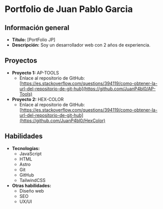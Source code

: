 # Portfolio de Juan Pablo Garcia

## Información general

* **Título:** [PortFolio JP]
* **Descripción:** Soy un desarrollador web con 2 años de experiencia.

## Proyectos

* **Proyecto 1:** AP-TOOLS
    * Enlace al repositorio de GitHub: [https://es.stackoverflow.com/questions/394119/como-obtener-la-url-del-repositorio-de-git-hub](https://github.com/JuanP4bl0/AP-Tools)
* **Proyecto 2:** HEX-COLOR
    * Enlace al repositorio de GitHub: [https://es.stackoverflow.com/questions/394119/como-obtener-la-url-del-repositorio-de-git-hub](https://github.com/JuanP4bl0/HexColor)

## Habilidades

* **Tecnologías:**
    * JavaScript
    * HTML
    * Astro
    * Git
    * GitHub
    * TailwindCSS 
* **Otras habilidades:**
    * Diseño web
    * SEO
    * UX/UI
